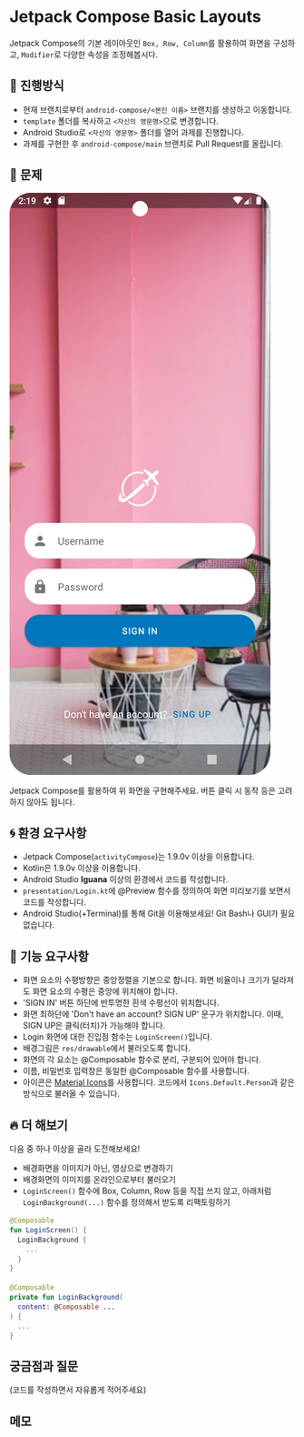 # Jetpack Compose Basic Layouts
Jetpack Compose의 기본 레이아웃인 `Box, Row, Column`를 활용하여 화면을 구성하고, `Modifier`로 다양한 속성을 조정해봅시다.

## 📐 진행방식
- 현재 브랜치로부터 `android-compose/<본인 이름>` 브랜치를 생성하고 이동합니다.
- `template` 폴더를 복사하고 `<자신의 영문명>`으로 변경합니다.
- Android Studio로 `<자신의 영문명>` 폴더를 열어 과제를 진행합니다.
- 과제를 구현한 후 `android-compose/main` 브랜치로 Pull Request를 올립니다.

## 📑 문제
![problem-screen](./resource/result.png)  

Jetpack Compose를 활용하여 위 화면을 구현해주세요. 버튼 클릭 시 동작 등은 고려하지 않아도 됩니다.

## 🌀 환경 요구사항
- Jetpack Compose(`activityCompose`)는 1.9.0v 이상을 이용합니다.
- Kotlin은 1.9.0v 이상을 이용합니다.
- Android Studio **Iguana** 이상의 환경에서 코드를 작성합니다.
- `presentation/Login.kt`에 @Preview 함수를 정의하여 화면 미리보기를 보면서 코드를 작성합니다.
- Android Studio(+Terminal)를 통해 Git을 이용해보세요! Git Bash나 GUI가 필요없습니다. 

## 🧸 기능 요구사항
- 화면 요소의 수평방향은 중앙정렬을 기본으로 합니다. 화면 비율이나 크기가 달라져도 화면 요소의 수평은 중앙에 위치해야 합니다.
- 'SIGN IN' 버튼 하단에 반투명한 흰색 수평선이 위치합니다.
- 화면 최하단에 'Don't have an account? SIGN UP' 문구가 위치합니다. 이때, SIGN UP은 클릭(터치)가 가능해야 합니다.
- Login 화면에 대한 진입점 함수는 `LoginScreen()`입니다. 
- 배경그림은 `res/drawable`에서 불러오도록 합니다.
- 화면의 각 요소는 @Composable 함수로 분리, 구분되어 있어야 합니다.
- 이름, 비밀번호 입력창은 동일한 @Composable 함수를 사용합니다.
- 아이콘은 [Material Icons](https://fonts.google.com/icons)를 사용합니다. 코드에서 `Icons.Default.Person`과 같은 방식으로 불러올 수 있습니다. 

## 🔥 더 해보기
다음 중 하나 이상을 골라 도전해보세요!

- 배경화면을 이미지가 아닌, 영상으로 변경하기
- 배경화면의 이미지를 온라인으로부터 불러오기
- `LoginScreen()` 함수에 Box, Column, Row 등을 직접 쓰지 않고, 아래처럼 `LoginBackground(...)` 함수를 정의해서 받도록 리팩토링하기
```kotlin
@Composable
fun LoginScreen() {
  LoginBackground {
    ...
  }
}

@Composable
private fun LoginBackground(
  content: @Composable ...
) {
  ...
}
```

## 궁금점과 질문
(코드를 작성하면서 자유롭게 적어주세요)

## 메모

